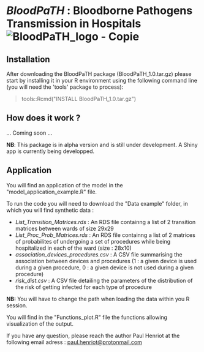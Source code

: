 # *BloodPaTH* : Bloodborne Pathogens Transmission in Hospitals   ![BloodPaTH_logo - Copie](https://github.com/user-attachments/assets/cbd2b607-cd24-4818-9c9e-aa5d7485901d)

## Installation

After downloading the BloodPaTH package (BloodPaTH_1.0.tar.gz) please start by installing it in your R environment using the following command line (you will need the 'tools' package to process):
 > tools::Rcmd("INSTALL BloodPaTH_1.0.tar.gz")

## How does it work ?  

... Coming soon ...

**NB**: This package is in alpha version and is still under development. A Shiny app is currently being developped. 

## Application

You will find an application of the model in the "model_application_example.R" file. 

To run the code you will need to download the "Data example" folder, in which you will find synthetic data :
- *List_Transition_Matrices.rds* : An RDS file containng a list of 2 transition matrices between wards of size 29x29
- *List_Proc_Prob_Matrices.rds* : An RDS file containng a list of 2 matrices of probabilites of undergoing a set of procedures while being hospitalized in each of the ward (size : 28x10)
- *association_devices_procedures.csv* : A CSV file summarising the association between devices and procedures (1 : a given device is used during a given procedure, 0 : a given device is not used during a given procedure)
- *risk_dist.csv* : A CSV file detailing the parameters of the distribution of the risk of getting infected for each type of procedure 

**NB:** You will have to change the path when loading the data within you R session. 

You will find in the "Functions_plot.R" file the functions allowing visualization of the output. 

If you have any question, please reach the author Paul Henriot at the following email adress : paul.henriot@protonmail.com

